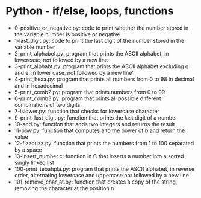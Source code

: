# Python - if/else, loops, functions
* 0-positive_or_negative.py: code to print whether the number stored in the variable number is positive or negative
* 1-last_digit.py: code to print the last digit of the number stored in the variable number
* 2-print_alphabet.py: program that prints the ASCII alphabet, in lowercase, not followed by a new line
* 3-print_alphabt.py: program that prints the ASCII alphabet excluding q and e, in lower case, not followed by a new line'
* 4-print_hexa.py: program that prints all numbers from 0 to 98 in decimal and in hexadecimal
* 5-print_comb2.py: program that prints numbers from 0 to 99
* 6-print_comb3.py: program that prints all possible different combinations of two digits
* 7-islower.py: function that checks for lowercase character
* 9-print_last_digit.py: function that prints the last digit of a number
* 10-add.py: function that adds two integers and returns the result
* 11-pow.py: function that computes a to the power of b and return the value
* 12-fizzbuzz.py: function that prints the numbers from 1 to 100 separated by a space
* 13-insert_number.c: function in C that inserts a number into a sorted singly linked list
* 100-print_tebahpla.py: program that prints the ASCII alphabet, in reverse order, alternating lowercase and uppercase not followed by a new line
* 101-remove_char_at.py: function that creates a copy of the string, removing the character at the position n
